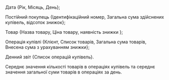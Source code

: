 
Дата {Рік, Місяць, День};

Постійний покупець {Ідентифікаційний номер, Загальна сума здійснених купівель, відсоток знижок};

Товар {Назва товару, Ціна товару, наявність знижки };

Операція купівлі {Клієнт, Список товарів, Загальна сума товарів, Внесена сума з урахуванням знижки};

Денний звіт {Список операцій купівель}.

Середнє значення кількості товарів в операціях купівель та середнє значення загальної суми товарів в операціях за день.
